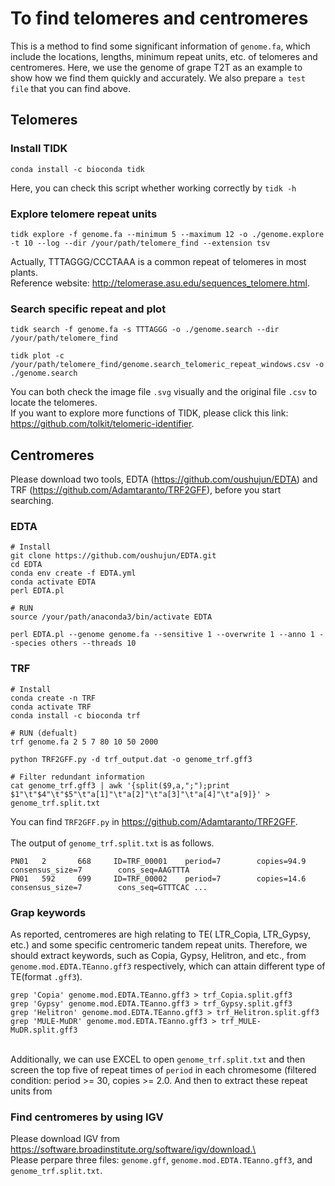 # To find telomeres and centromeres
This is a method to find some significant information of `genome.fa`, which include the locations, lengths, minimum repeat units, etc. of telomeres and centromeres. Here, we use the genome of grape T2T as an example to show how we find them quickly and accurately. We also prepare `a test file` that you can find above. 

## Telomeres
### Install TIDK
```
conda install -c bioconda tidk
```
Here, you can check this script whether working correctly by `tidk -h`

### Explore telomere repeat units
```
tidk explore -f genome.fa --minimum 5 --maximum 12 -o ./genome.explore -t 10 --log --dir /your/path/telomere_find --extension tsv
```
Actually, TTTAGGG/CCCTAAA is a common repeat of telomeres in most plants. \
Reference website: http://telomerase.asu.edu/sequences_telomere.html.

### Search specific repeat and plot
```
tidk search -f genome.fa -s TTTAGGG -o ./genome.search --dir /your/path/telomere_find

tidk plot -c /your/path/telomere_find/genome.search_telomeric_repeat_windows.csv -o ./genome.search
```
You can both check the image file `.svg` visually and the original file `.csv` to locate the telomeres. \
If you want to explore more functions of TIDK, please click this link: https://github.com/tolkit/telomeric-identifier.

## Centromeres
Please download two tools, EDTA (https://github.com/oushujun/EDTA) and TRF (https://github.com/Adamtaranto/TRF2GFF), before you start searching.
### EDTA
```
# Install
git clone https://github.com/oushujun/EDTA.git
cd EDTA
conda env create -f EDTA.yml
conda activate EDTA
perl EDTA.pl

# RUN
source /your/path/anaconda3/bin/activate EDTA

perl EDTA.pl --genome genome.fa --sensitive 1 --overwrite 1 --anno 1 --species others --threads 10
```
### TRF
```
# Install
conda create -n TRF
conda activate TRF
conda install -c bioconda trf

# RUN (defualt)
trf genome.fa 2 5 7 80 10 50 2000

python TRF2GFF.py -d trf_output.dat -o genome_trf.gff3

# Filter redundant information
cat genome_trf.gff3 | awk '{split($9,a,";");print $1"\t"$4"\t"$5"\t"a[1]"\t"a[2]"\t"a[3]"\t"a[4]"\t"a[9]}' > genome_trf.split.txt
```
You can find `TRF2GFF.py` in https://github.com/Adamtaranto/TRF2GFF. \
\
The output of `genome_trf.split.txt` is as follows.
```
PN01   2       668     ID=TRF_00001    period=7        copies=94.9     consensus_size=7        cons_seq=AAGTTTA
PN01   592     699     ID=TRF_00002    period=7        copies=14.6     consensus_size=7        cons_seq=GTTTCAC ...
```
### Grap keywords
As reported, centromeres are high relating to TE( LTR_Copia, LTR_Gypsy, etc.) and some specific centromeric tandem repeat units. Therefore, we should extract keywords, such as Copia, Gypsy, Helitron, and etc., from `genome.mod.EDTA.TEanno.gff3` respectively, which can attain different type of TE(format `.gff3`).
```
grep 'Copia' genome.mod.EDTA.TEanno.gff3 > trf_Copia.split.gff3
grep 'Gypsy' genome.mod.EDTA.TEanno.gff3 > trf_Gypsy.split.gff3
grep 'Helitron' genome.mod.EDTA.TEanno.gff3 > trf_Helitron.split.gff3
grep 'MULE-MuDR' genome.mod.EDTA.TEanno.gff3 > trf_MULE-MuDR.split.gff3
```
\
Additionally, we can use EXCEL to open `genome_trf.split.txt` and then screen the top five of repeat times of `period` in each chromesome (filtered condition: period >= 30, copies >= 2.0. And then to extract these repeat units from 


### Find centromeres by using IGV
Please download IGV from https://software.broadinstitute.org/software/igv/download.\
\
Please perpare three files: `genome.gff`, `genome.mod.EDTA.TEanno.gff3`, and `genome_trf.split.txt`.


